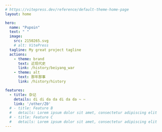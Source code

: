 ```yaml
---
# https://vitepress.dev/reference/default-theme-home-page
layout: home

hero:
  name: "Pupoin"
  text: " "
  image: 
    src: 2150265.svg
    # alt: VitePress
  tagline: My great project tagline
  actions:
    - theme: brand
      text: 近现代史
      link: /history/beiyang_war
    - theme: alt
      text: 那年那事
      link: /history/history

features:
  - title: 杂记
    details: di di da da di da da ~ ~ 
    link: '/other/Z0'
  # - title: Feature B
  #   details: Lorem ipsum dolor sit amet, consectetur adipiscing elit
  # - title: Feature C
  #   details: Lorem ipsum dolor sit amet, consectetur adipiscing elit
---
```


